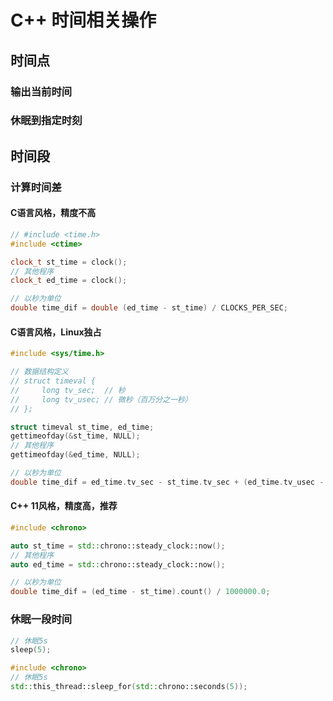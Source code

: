 # C++ 时间相关操作


<!--more-->

## 时间点

### 输出当前时间

### 休眠到指定时刻

## 时间段

### 计算时间差

#### C语言风格，精度不高

```cpp
// #include <time.h>
#include <ctime>

clock_t st_time = clock();
// 其他程序
clock_t ed_time = clock();

// 以秒为单位
double time_dif = double (ed_time - st_time) / CLOCKS_PER_SEC;
```

#### C语言风格，Linux独占

```cpp
#include <sys/time.h>

// 数据结构定义
// struct timeval {
//     long tv_sec;  // 秒
//     long tv_usec; // 微秒（百万分之一秒）
// };

struct timeval st_time, ed_time;
gettimeofday(&st_time, NULL);
// 其他程序
gettimeofday(&ed_time, NULL);

// 以秒为单位
double time_dif = ed_time.tv_sec - st_time.tv_sec + (ed_time.tv_usec - st_time.tv_usec) / 1000000.0;
```

#### C++ 11风格，精度高，推荐

```cpp
#include <chrono>

auto st_time = std::chrono::steady_clock::now();
// 其他程序
auto ed_time = std::chrono::steady_clock::now();

// 以秒为单位
double time_dif = (ed_time - st_time).count() / 1000000.0;
```

### 休眠一段时间

```cpp
// 休眠5s
sleep(5);
```

```cpp
#include <chrono>
// 休眠5s
std::this_thread::sleep_for(std::chrono::seconds(5));
```

